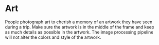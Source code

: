 # Art

People photograph art to cherish a memory of an artwork they have seen during a trip. Make sure the artwork is in the middle of the frame and keep as much details as possible in the artwork. The image processing pipeline will not alter the colors and style of the artwork.
